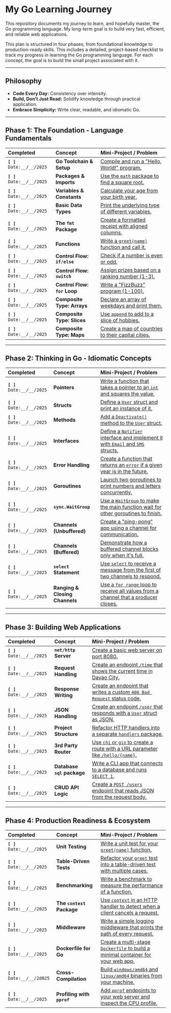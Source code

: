 # My Go Learning Journey

This repository documents my journey to learn, and hopefully master, the Go programming language. My long-term goal is to build very fast, efficient, and reliable web applications.

This plan is structured in four phases, from foundational knowledge to production-ready skills. This includes a detailed, project-based checklist to track my progress in learning the Go programming language. For each concept, the goal is to build the small project associated with it.

---

## Philosophy

- **Code Every Day:** Consistency over intensity.
- **Build, Don't Just Read:** Solidify knowledge through practical application.
- **Embrace Simplicity:** Write clear, readable, and idiomatic Go.

---

## Phase 1: The Foundation - Language Fundamentals

| Completed | Concept | Mini-Project / Problem |
| :--- | :--- | :--- |
| **`[ ]`** `Date:__/__/2025` | **Go Toolchain & Setup** | [Compile and run a "Hello, World!" program.](./01-foundation/01-go-toolchain-setup/) |
| **`[ ]`** `Date:__/__/2025` | **Packages & Imports** | [Use the `math` package to find a square root.](./01-foundation/02-packages-imports/) |
| **`[ ]`** `Date:__/__/2025` | **Variables & Constants** | [Calculate your age from your birth year.](./01-foundation/03-variables-constants/) |
| **`[ ]`** `Date:__/__/2025` | **Basic Data Types** | [Print the underlying type of different variables.](./01-foundation/04-basic-data-types/) |
| **`[ ]`** `Date:__/__/2025` | **The `fmt` Package** | [Create a formatted receipt with aligned columns.](./01-foundation/05-fmt-package/) |
| **`[ ]`** `Date:__/__/2025` | **Functions** | [Write a `greet(name)` function and call it.](./01-foundation/06-functions/) |
| **`[ ]`** `Date:__/__/2025` | **Control Flow: `if/else`** | [Check if a number is even or odd.](./01-foundation/07-if-else/) |
| **`[ ]`** `Date:__/__/2025` | **Control Flow: `switch`** | [Assign prizes based on a ranking number (1-3).](./01-foundation/08-switch/) |
| **`[ ]`** `Date:__/__/2025` | **Control Flow: `for` Loop** | [Write a "FizzBuzz" program (1-100).](./01-foundation/09-for-loop/) |
| **`[ ]`** `Date:__/__/2025` | **Composite Type: Arrays** | [Declare an array of weekdays and print them.](./01-foundation/10-arrays/) |
| **`[ ]`** `Date:__/__/2025` | **Composite Type: Slices** | [Use `append` to add to a slice of hobbies.](./01-foundation/11-slices/) |
| **`[ ]`** `Date:__/__/2025` | **Composite Type: Maps** | [Create a map of countries to their capital cities.](./01-foundation/12-maps/) |

---

## Phase 2: Thinking in Go - Idiomatic Concepts

| Completed | Concept | Mini-Project / Problem |
| :--- | :--- | :--- |
| **`[ ]`** `Date:__/__/2025` | **Pointers** | [Write a function that takes a pointer to an `int` and squares the value.](./02-idiomatic-go/01-pointers/) |
| **`[ ]`** `Date:__/__/2025` | **Structs** | [Define a `User` struct and print an instance of it.](./02-idiomatic-go/02-structs/) |
| **`[ ]`** `Date:__/__/2025` | **Methods** | [Add a `Deactivate()` method to the `User` struct.](./02-idiomatic-go/03-methods/) |
| **`[ ]`** `Date:__/__/2025` | **Interfaces** | [Define a `Notifier` interface and implement it with `Email` and `SMS` structs.](./02-idiomatic-go/04-interfaces/) |
| **`[ ]`** `Date:__/__/2025` | **Error Handling** | [Create a function that returns an `error` if a given year is in the future.](./02-idiomatic-go/05-error-handling/) |
| **`[ ]`** `Date:__/__/2025` | **Goroutines** | [Launch two goroutines to print numbers and letters concurrently.](./02-idiomatic-go/06-goroutines/) |
| **`[ ]`** `Date:__/__/2025` | **`sync.WaitGroup`** | [Use a `WaitGroup` to make the main function wait for other goroutines to finish.](./02-idiomatic-go/07-waitgroup/) |
| **`[ ]`** `Date:__/__/2025` | **Channels (Unbuffered)** | [Create a "ping-pong" app using a channel for communication.](./02-idiomatic-go/08-unbuffered-channels/) |
| **`[ ]`** `Date:__/__/2025` | **Channels (Buffered)** | [Demonstrate how a buffered channel blocks only when it's full.](./02-idiomatic-go/09-buffered-channels/) |
| **`[ ]`** `Date:__/__/2025` | **`select` Statement** | [Use `select` to receive a message from the first of two channels to respond.](./02-idiomatic-go/10-select/) |
| **`[ ]`** `Date:__/__/2025` | **Ranging & Closing Channels** | [Use a `for range` loop to receive all values from a channel that a producer closes.](./02-idiomatic-go/11-range-close-channels/) |

---

## Phase 3: Building Web Applications

| Completed | Concept | Mini-Project / Problem |
| :--- | :--- | :--- |
| **`[ ]`** `Date:__/__/2025` | **`net/http` Server** | [Create a basic web server on port 8080.](./03-web-applications/01-net-http-server/) |
| **`[ ]`** `Date:__/__/2025` | **Request Handling** | [Create an endpoint `/time` that shows the current time in Davao City.](./03-web-applications/02-request-handling/) |
| **`[ ]`** `Date:__/__/2025` | **Response Writing** | [Create an endpoint that writes a custom `400 Bad Request` status code.](./03-web-applications/03-response-writing/) |
| **`[ ]`** `Date:__/__/2025` | **JSON Handling** | [Create an endpoint `/user` that responds with a `User` struct as JSON.](./03-web-applications/04-json-handling/) |
| **`[ ]`** `Date:__/__/2025` | **Project Structure** | [Refactor HTTP handlers into a separate `handlers` package.](./03-web-applications/05-project-structure/) |
| **`[ ]`** `Date:__/__/2025` | **3rd Party Router** | [Use `chi` or `gin` to create a route with a URL parameter like `/hello/{name}`.](./03-web-applications/06-third-party-router/) |
| **`[ ]`** `Date:__/__/2025` | **Database `sql` package** | [Write a CLI app that connects to a database and runs `SELECT 1`.](./03-web-applications/07-database-sql/) |
| **`[ ]`** `Date:__/__/2025` | **CRUD API Logic** | [Create a `POST /users` endpoint that reads JSON from the request body.](./03-web-applications/08-crud-logic/) |

---

## Phase 4: Production Readiness & Ecosystem

| Completed | Concept | Mini-Project / Problem |
| :--- | :--- | :--- |
| **`[ ]`** `Date:__/__/2025` | **Unit Testing** | [Write a unit test for your `greet(name)` function.](./04-production-readiness/01-unit-testing/) |
| **`[ ]`** `Date:__/__/2025` | **Table-Driven Tests** | [Refactor your `greet` test into a table-driven test with multiple cases.](./04-production-readiness/02-table-driven-tests/) |
| **`[ ]`** `Date:__/__/2025` | **Benchmarking** | [Write a benchmark to measure the performance of a function.](./04-production-readiness/03-benchmarking/) |
| **`[ ]`** `Date:__/__/2025` | **The `context` Package** | [Use `context` in an HTTP handler to detect when a client cancels a request.](./04-production-readiness/04-context/) |
| **`[ ]`** `Date:__/__/2025` | **Middleware** | [Write a simple logging middleware that prints the path of every request.](./04-production-readiness/05-middleware/) |
| **`[ ]`** `Date:__/__/2025` | **Dockerfile for Go** | [Create a multi-stage `Dockerfile` to build a minimal container for your web app.](./04-production-readiness/06-dockerfile/) |
| **`[ ]`** `Date:__/__/2d025` | **Cross-Compilation** | [Build `windows/amd64` and `linux/amd64` binaries from your machine.](./04-production-readiness/07-cross-compilation/) |
| **`[ ]`** `Date:__/__/2025` | **Profiling with `pprof`** | [Add `pprof` endpoints to your web server and inspect the CPU profile.](./04-production-readiness/08-profiling/) |
